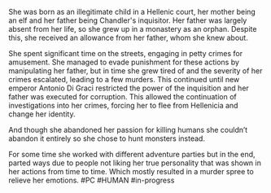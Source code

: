 She was born as an illegitimate child in a Hellenic court, her mother being an elf and her father being Chandler's inquisitor. Her father was largely absent from her life, so she grew up in a monastery as an orphan. Despite this, she received an allowance from her father, whom she knew about.

She spent significant time on the streets, engaging in petty crimes for amusement. She managed to evade punishment for these actions by manipulating her father, but in time she grew tired of and the severity of her crimes escalated, leading to a few murders. This continued until new emperor Antonio Di Graci restricted the power of the inquisition and her father was executed for corruption. This allowed the continuation of investigations into her crimes, forcing her to flee from Hellenicia and change her identity.

And though she abandoned her passion for killing humans she couldn’t abandon it entirely so she chose to hunt monsters instead. 

For some time she worked with different adventure parties but in the end, parted ways due to people not liking her true personality that was shown in her actions from time to time. Which mostly resulted in a murder spree to relieve her emotions.
#PC #HUMAN #in-progress 